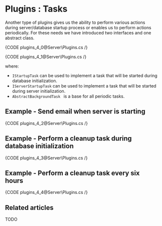 # Plugins : Tasks

Another type of plugins gives us the ability to perform various actions during server/database startup process or enables us to perform actions periodically. For these needs we have introduced two interfaces and one abstract class.

{CODE plugins_4_0@Server\Plugins.cs /}

{CODE plugins_4_1@Server\Plugins.cs /}

where:   
* `IStartupTask` can be used to implement a task that will be started during database initialization.   
* `IServerStartupTask` can be used to implement a task that will be started during server initialization.    
* `AbstractBackgroundTask ` is a base for all periodic tasks.    

## Example - Send email when server is starting

{CODE plugins_4_2@Server\Plugins.cs /}

## Example - Perform a cleanup task during database initialization

{CODE plugins_4_3@Server\Plugins.cs /}

## Example - Perform a cleanup task every six hours

{CODE plugins_4_4@Server\Plugins.cs /}

## Related articles

TODO